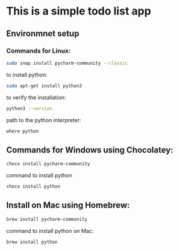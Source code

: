# This is a simple todo list app


## Environmnet setup
### Commands for Linux:
```bash
sudo snap install pycharm-community --classic
```

to install python:
```bash
sudo apt-get install python3
```

to verify the installation:
```bash
python3 --version
```

path to the python interpreter:
```bash
where python
```


## Commands for Windows using Chocolatey:
```bash
choco install pycharm-community
```

command to install python
```bash
choco install python
```

## Install on Mac using Homebrew:
```bash
brew install pycharm-community
```

command to install python on Mac:
```bash
brew install python
```

